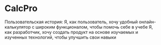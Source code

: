 # CalcPro

 Пользовательская история:
  Я, как пользователь, хочу удобный онлайн-калькулятор с широким функционалом, чтобы помочь себе в учебе
  Я, как разработчик, хочу создать продукт на основе изучаемых и изученных технологий, чтобы улучшить свои навыки
  
  
